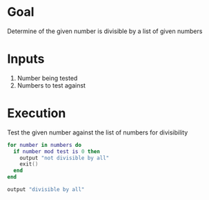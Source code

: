 # Goal
Determine of the given number is divisible by a list of given numbers

# Inputs
1. Number being tested
1. Numbers to test against

# Execution
Test the given number against the list of numbers for divisibility

```lua
for number in numbers do
  if number mod test is 0 then
    output "not divisible by all"
    exit()
  end
end

output "divisible by all"
```